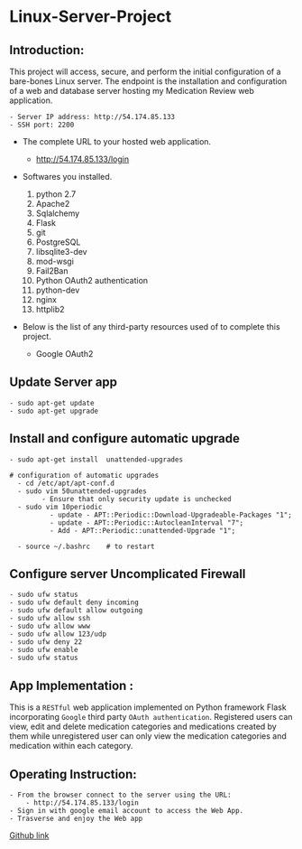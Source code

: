 # Linux-Server-Project

## Introduction:
This project will access, secure, and perform the initial configuration of a bare-bones Linux server. The endpoint is the installation and configuration of a web and database server hosting my Medication Review web application.

    - Server IP address: http://54.174.85.133
    - SSH port: 2200

  - The complete URL to your hosted web application.
       - http://54.174.85.133/login

  - Softwares you installed.
    1. python 2.7
    2. Apache2
    3. Sqlalchemy
    4. Flask
    5. git
    6. PostgreSQL
    7. libsqlite3-dev
    8. mod-wsgi
    9. Fail2Ban
    10. Python OAuth2 authentication
    11. python-dev
    12. nginx
    13. httplib2

  - Below is the list of any third-party resources used of to complete this project.
      - Google OAuth2

## Update Server app
    - sudo apt-get update
    - sudo apt-get upgrade

## Install and configure automatic upgrade
    - sudo apt-get install  unattended-upgrades

    # configuration of automatic upgrades
      - cd /etc/apt/apt-conf.d
      - sudo vim 50unattended-upgrades
            - Ensure that only security update is unchecked
      - sudo vim 10periodic
              - update - APT::Periodic::Download-Upgradeable-Packages "1";
              - update - APT::Periodic::AutocleanInterval "7";
              - Add - APT::Periodic::unattended-Upgrade "1";

      - source ~/.bashrc    # to restart

## Configure server Uncomplicated Firewall
    - sudo ufw status
    - sudo ufw default deny incoming
    - sudo ufw default allow outgoing
    - sudo ufw allow ssh
    - sudo ufw allow www
    - sudo ufw allow 123/udp
    - sudo ufw deny 22
    - sudo ufw enable
    - sudo ufw status

## App Implementation :
This is a `RESTful` web application implemented on Python framework Flask incorporating `Google` third party `OAuth authentication`. Registered users can view, edit and delete medication categories and medications created by them while unregistered user can only view the medication categories and medication within each category.

## Operating Instruction:
    - From the browser connect to the server using the URL:
        - http://54.174.85.133/login
    - Sign in with google email account to access the Web App.
    - Trasverse and enjoy the Web app

[Github link](https://github.com/jocoder22/Linux-Server-Project.git)
